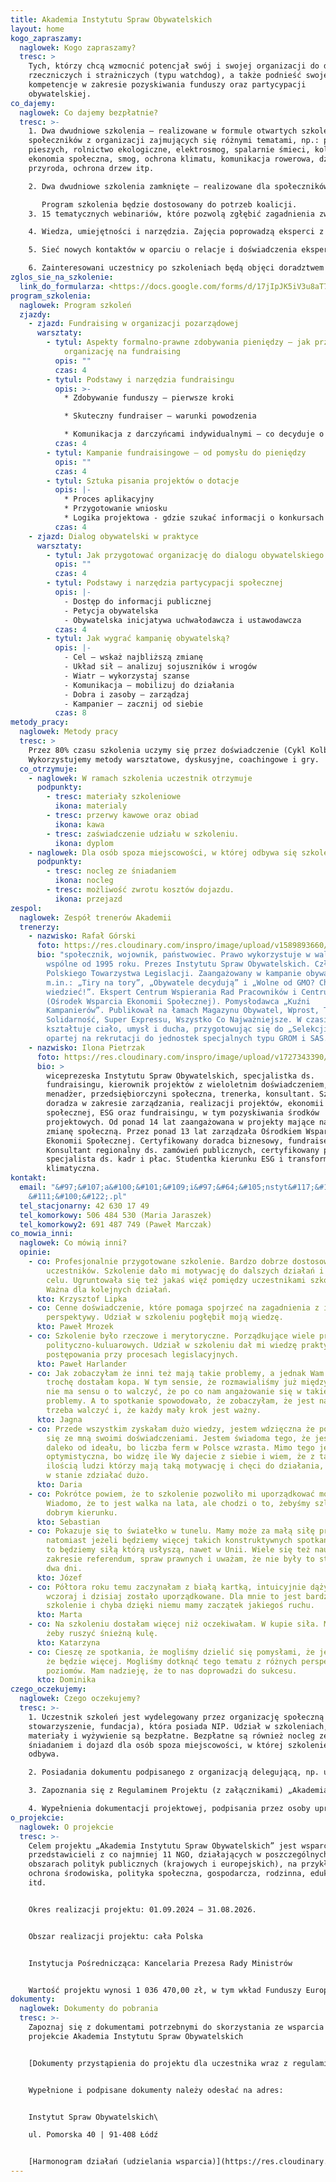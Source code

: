 ```yaml
---
title: Akademia Instytutu Spraw Obywatelskich
layout: home
kogo_zapraszamy:
  naglowek: Kogo zapraszamy?
  tresc: >
    Tych, którzy chcą wzmocnić potencjał swój i swojej organizacji do działań
    rzeczniczych i strażniczych (typu watchdog), a także podnieść swoje
    kompetencje w zakresie pozyskiwania funduszy oraz partycypacji
    obywatelskiej.
co_dajemy:
  naglowek: Co dajemy bezpłatnie?
  tresc: >-
    1. Dwa dwudniowe szkolenia – realizowane w formule otwartych szkoleń dla
    społeczników z organizacji zajmujących się różnymi tematami, np.: prawa
    pieszych, rolnictwo ekologiczne, elektrosmog, spalarnie śmieci, kolej,
    ekonomia społeczna, smog, ochrona klimatu, komunikacja rowerowa, dzika
    przyroda, ochrona drzew itp.

    2. Dwa dwudniowe szkolenia zamknięte – realizowane dla społeczników z koalicji, związków lub federacji organizacji. Szkoliliśmy m.in. Federację Piesza Polska, Koalicję Żywa Ziemia, Kongres Ruchów Miejskich, sieci antyspalarniowe, sieci rowerowe, Koalicję Społeczną Stop Fermom Przemysłowym.

       Program szkolenia będzie dostosowany do potrzeb koalicji.
    3. 15 tematycznych webinariów, które pozwolą zgłębić zagadnienia związane z partycypacją obywatelską, fundraisingiem, marketingiem, prowadzeniem kampanii czy zarządzaniem projektem społecznym.

    4. Wiedza, umiejętności i narzędzia. Zajęcia poprowadzą eksperci z wieloletnim doświadczeniem w pracy w trzecim sektorze.

    5. Sieć nowych kontaktów w oparciu o relacje i doświadczenia ekspertów i uczestników szkoleń.

    6. Zainteresowani uczestnicy po szkoleniach będą objęci doradztwem specjalistycznym (prawnym, marketingowym, podatkowym, fundraisingowym etc.).
zglos_sie_na_szkolenie:
  link_do_formularza: <https://docs.google.com/forms/d/17jIpJK5iV3u8aT7vlaGu1tiQSIB36BY-870sRPlp9OQ/prefill>
program_szkolenia:
  naglowek: Program szkoleń
  zjazdy:
    - zjazd: Fundraising w organizacji pozarządowej
      warsztaty:
        - tytul: Aspekty formalno-prawne zdobywania pieniędzy – jak przygotować
            organizację na fundraising
          opis: ""
          czas: 4
        - tytul: Podstawy i narzędzia fundraisingu
          opis: >-
            * Zdobywanie funduszy – pierwsze kroki

            * Skuteczny fundraiser – warunki powodzenia

            * Komunikacja z darczyńcami indywidualnymi – co decyduje o sukcesie próśb
          czas: 4
        - tytul: Kampanie fundraisingowe – od pomysłu do pieniędzy
          opis: ""
          czas: 4
        - tytul: Sztuka pisania projektów o dotacje
          opis: |-
            * Proces aplikacyjny
            * Przygotowanie wniosku
            * Logika projektowa - gdzie szukać informacji o konkursach
          czas: 4
    - zjazd: Dialog obywatelski w praktyce
      warsztaty:
        - tytul: Jak przygotować organizację do dialogu obywatelskiego
          opis: ""
          czas: 4
        - tytul: Podstawy i narzędzia partycypacji społecznej
          opis: |-
            - Dostęp do informacji publicznej
            - Petycja obywatelska
            - Obywatelska inicjatywa uchwałodawcza i ustawodawcza
          czas: 4
        - tytul: Jak wygrać kampanię obywatelską?
          opis: |-
            - Cel – wskaż najbliższą zmianę
            - Układ sił – analizuj sojuszników i wrogów
            - Wiatr – wykorzystaj szanse
            - Komunikacja – mobilizuj do działania
            - Dobra i zasoby – zarządzaj
            - Kampanier – zacznij od siebie
          czas: 8
metody_pracy:
  naglowek: Metody pracy
  tresc: >
    Przez 80% czasu szkolenia uczymy się przez doświadczenie (Cykl Kolba).
    Wykorzystujemy metody warsztatowe, dyskusyjne, coachingowe i gry.
  co_otrzymuje:
    - naglowek: W ramach szkolenia uczestnik otrzymuje
      podpunkty:
        - tresc: materiały szkoleniowe
          ikona: materialy
        - tresc: przerwy kawowe oraz obiad
          ikona: kawa
        - tresc: zaświadczenie udziału w szkoleniu.
          ikona: dyplom
    - naglowek: Dla osób spoza miejscowości, w której odbywa się szkolenie, zapewniamy
      podpunkty:
        - tresc: nocleg ze śniadaniem
          ikona: nocleg
        - tresc: możliwość zwrotu kosztów dojazdu.
          ikona: przejazd
zespol:
  naglowek: Zespół trenerów Akademii
  trenerzy:
    - nazwisko: Rafał Górski
      foto: https://res.cloudinary.com/inspro/image/upload/v1589893660/aiso/gorski.jpg
      bio: "społecznik, wojownik, państwowiec. Prawo wykorzystuje w walce o dobro
        wspólne od 1995 roku. Prezes Instytutu Spraw Obywatelskich. Członek
        Polskiego Towarzystwa Legislacji. Zaangażowany w kampanie obywatelskie,
        m.in.: „Tiry na tory”, „Obywatele decydują” i „Wolne od GMO? Chcę
        wiedzieć!”. Ekspert Centrum Wspierania Rad Pracowników i Centrum KLUCZ
        (Ośrodek Wsparcia Ekonomii Społecznej). Pomysłodawca „Kuźni
        Kampanierów”. Publikował na łamach Magazynu Obywatel, Wprost, Tygodnika
        Solidarność, Super Expressu, Wszystko Co Najważniejsze. W czasie wolnym
        kształtuje ciało, umysł i ducha, przygotowując się do „Selekcji” – gry
        opartej na rekrutacji do jednostek specjalnych typu GROM i SAS."
    - nazwisko: Ilona Pietrzak
      foto: https://res.cloudinary.com/inspro/image/upload/v1727343390/aiso/Ilona-Pietrzak.webp
      bio: >
        wiceprezeska Instytutu Spraw Obywatelskich, specjalistka ds.
        fundraisingu, kierownik projektów z wieloletnim doświadczeniem,
        menadżer, przedsiębiorczyni społeczna, trenerka, konsultant. Szkoli i
        doradza w zakresie zarządzania, realizacji projektów, ekonomii
        społecznej, ESG oraz fundraisingu, w tym pozyskiwania środków
        projektowych. Od ponad 14 lat zaangażowana w projekty mające na celu
        zmianę społeczną. Przez ponad 13 lat zarządzała Ośrodkiem Wsparcia
        Ekonomii Społecznej. Certyfikowany doradca biznesowy, fundraiser.
        Konsultant regionalny ds. zamówień publicznych, certyfikowany przez MEN
        specjalista ds. kadr i płac. Studentka kierunku ESG i transformacja
        klimatyczna.
kontakt:
  email: "&#97;&#107;a&#100;&#101;&#109;i&#97;&#64;&#105;nstyt&#117;&#116;.&#108;\
    &#111;&#100;&#122;.pl"
  tel_stacjonarny: 42 630 17 49
  tel_komorkowy: 506 484 530 (Maria Jaraszek)
  tel_komorkowy2: 691 487 749 (Paweł Marczak)
co_mowia_inni:
  naglowek: Co mówią inni?
  opinie:
    - co: Profesjonalnie przygotowane szkolenie. Bardzo dobrze dostosowane do potrzeb
        uczestników. Szkolenie dało mi motywację do dalszych działań i poczucie
        celu. Ugruntowała się też jakaś więź pomiędzy uczestnikami szkolenia.
        Ważna dla kolejnych działań.
      kto: Krzysztof Lipka
    - co: Cenne doświadczenie, które pomaga spojrzeć na zagadnienia z innej
        perspektywy. Udział w szkoleniu pogłębił moją wiedzę.
      kto: Paweł Mrozek
    - co: Szkolenie było rzeczowe i merytoryczne. Porządkujące wiele procesów i spraw
        polityczno-kuluarowych. Udział w szkoleniu dał mi wiedzę praktyczną
        postępowania przy procesach legislacyjnych.
      kto: Paweł Harlander
    - co: Jak zobaczyłam że inni też mają takie problemy, a jednak Wam się chce to
        trochę dostałam kopa. W tym sensie, że rozmawialiśmy już między sobą, że
        nie ma sensu o to walczyć, że po co nam angażowanie się w takie
        problemy. A to spotkanie spowodowało, że zobaczyłam, że jest nas więcej,
        trzeba walczyć i, że każdy mały krok jest ważny.
      kto: Jagna
    - co: Przede wszystkim zyskałam dużo wiedzy, jestem wdzięczna że podzieliliście
        się ze mną swoimi doświadczeniami. Jestem świadoma tego, że jesteśmy
        daleko od ideału, bo liczba ferm w Polsce wzrasta. Mimo tego jestem
        optymistyczna, bo widzę ile Wy dajecie z siebie i wiem, że z taką
        ilością ludzi którzy mają taką motywację i chęci do działania, jesteśmy
        w stanie zdziałać dużo.
      kto: Daria
    - co: Pokrótce powiem, że to szkolenie pozwoliło mi uporządkować moją wiedzę.
        Wiadomo, że to jest walka na lata, ale chodzi o to, żebyśmy szli w
        dobrym kierunku.
      kto: Sebastian
    - co: Pokazuje się to światełko w tunelu. Mamy może za małą siłę przebicia,
        natomiast jeżeli będziemy więcej takich konstruktywnych spotkań mieli,
        to będziemy siłą którą usłyszą, nawet w Unii. Wiele się też nauczyłem w
        zakresie referendum, spraw prawnych i uważam, że nie były to stracone
        dwa dni.
      kto: Józef
    - co: Półtora roku temu zaczynałam z białą kartką, intuicyjnie dążyłam do tego, co
        wczoraj i dzisiaj zostało uporządkowane. Dla mnie to jest bardzo cenne
        szkolenie i chyba dzięki niemu mamy zaczątek jakiegoś ruchu.
      kto: Marta
    - co: Na szkoleniu dostałam więcej niż oczekiwałam. W kupie siła. Myślę o tym,
        żeby ruszyć śnieżną kulę.
      kto: Katarzyna
    - co: Cieszę ze spotkania, że mogliśmy dzielić się pomysłami, że jest nas dużo i,
        że będzie więcej. Mogliśmy dotknąć tego tematu z różnych perspektyw i
        poziomów. Mam nadzieję, że to nas doprowadzi do sukcesu.
      kto: Dominika
czego_oczekujemy:
  naglowek: Czego oczekujemy?
  tresc: >-
    1. Uczestnik szkoleń jest wydelegowany przez organizację społeczną (m.in.
    stowarzyszenie, fundacja), która posiada NIP. Udział w szkoleniach,
    materiały i wyżywienie są bezpłatne. Bezpłatne są również nocleg ze
    śniadaniem i dojazd dla osób spoza miejscowości, w której szkolenie się
    odbywa.

    2. Posiadania dokumentu podpisanego z organizacją delegującą, np. umowy o pracę, umowy cywilno-prawnej lub porozumienia wolontariackiego.

    3. Zapoznania się z Regulaminem Projektu (z załącznikami) „Akademia Instytutu Spraw Obywatelskich” i respektowania postanowień tego Dokumentu.

    4. Wypełnienia dokumentacji projektowej, podpisania przez osoby uprawnione do reprezentacji i dostarczenia do nas.
o_projekcie:
  naglowek: O projekcie
  tresc: >-
    Celem projektu „Akademia Instytutu Spraw Obywatelskich” jest wsparcie 165
    przedstawicieli z co najmniej 11 NGO, działających w poszczególnych
    obszarach polityk publicznych (krajowych i europejskich), na przykład
    ochrona środowiska, polityka społeczna, gospodarcza, rodzinna, edukacja,
    itd.


    Okres realizacji projektu: 01.09.2024 – 31.08.2026.


    Obszar realizacji projektu: cała Polska


    Instytucja Pośrednicząca: Kancelaria Prezesa Rady Ministrów


    Wartość projektu wynosi 1 036 470,00 zł, w tym wkład Funduszy Europejskich wynosi 1 005 375,90 zł
dokumenty:
  naglowek: Dokumenty do pobrania
  tresc: >-
    Zapoznaj się z dokumentami potrzebnymi do skorzystania ze wsparcia w
    projekcie Akademia Instytutu Spraw Obywatelskich


    [Dokumenty przystąpienia do projektu dla uczestnika wraz z regulaminem](https://res.cloudinary.com/inspro/raw/upload/v1729877927/aiso/dokumenty_uczestnika_projektu.zip)


    Wypełnione i podpisane dokumenty należy odesłać na adres:


    Instytut Spraw Obywatelskich\

    ul. Pomorska 40 | 91-408 Łódź


    [Harmonogram działań (udzielania wsparcia)](https://res.cloudinary.com/inspro/image/upload/v1729068047/aiso/2024_10_10_harmonogram_wsparcia.pdf)
---
```

